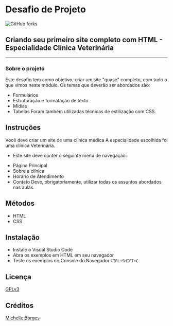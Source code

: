 # Desafio de Projeto

![GitHub forks](https://img.shields.io/github/forks/Mikallina/Dio_NTTData?style=social)



## Criando seu primeiro site completo com HTML - Especialidade Clínica Veterinária

---

### Sobre o projeto

Este desafio tem como objetivo, criar um site "quase" completo, com tudo o que vimos neste módulo. Os temas que deverão ser abordados são:

- Formulários
- Estruturação e formatação de texto
- Mídias
- Tabelas
  Foram também utilizadas técnicas de estilização com CSS.

## Instruções

Você deve criar um site de uma clínica médica
A especialidade escolhida foi uma clínica Veterinária.

- Este site deve conter o seguinte menu de navegação:

* Página Principal
* Sobre a clínica
* Horário de Atendimento
* Contato
  Deve, obrigatoriamente, utilizar todas os assuntos abordados nas aulas.

## Métodos

- HTML
- CSS

## Instalação

- Instale o Visual Studio Code
- Abra os exemplos em HTML em seu navegador
- Teste os exemplos no Console do Navegador `CTRL+SHIFT+C`

## Licença

[GPLv3](https://choosealicense.com/licenses/gpl-3.0/)

## Créditos

[Michelle Borges](https://github.com/Mikallina)
